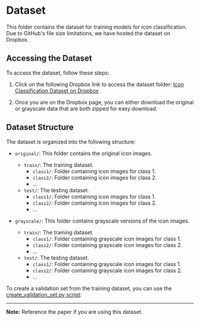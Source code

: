 # Dataset

This folder contains the dataset for training models for icon classification. Due to GitHub's file size limitations, we have hosted the dataset on Dropbox.

## Accessing the Dataset

To access the dataset, follow these steps:

1. Click on the following Dropbox link to access the dataset folder:
   [Icon Classification Dataset on Dropbox](https://www.dropbox.com/sh/4a36ufkqt29tkvj/AADkO6ay4Nj971ye9FC03OgFa?dl=0)

2. Once you are on the Dropbox page, you can either download the original or grayscale data that are both zipped for easy download.

## Dataset Structure

The dataset is organized into the following structure:

- `original/`: This folder contains the original icon images.
  - `train/`: The training dataset.
    - `class1/`: Folder containing icon images for class 1.
    - `class2/`: Folder containing icon images for class 2.
    - ...
  - `test/`: The testing dataset.
    - `class1/`: Folder containing icon images for class 1.
    - `class2/`: Folder containing icon images for class 2.
    - ...

- `grayscale/`: This folder contains grayscale versions of the icon images.
  - `train/`: The training dataset.
    - `class1/`: Folder containing grayscale icon images for class 1.
    - `class2/`: Folder containing grayscale icon images for class 2.
    - ...
  - `test/`: The testing dataset.
    - `class1/`: Folder containing grayscale icon images for class 1.
    - `class2/`: Folder containing grayscale icon images for class 2.
    - ...

To create a validation set from the training dataset, you can use the [create_validation_set.py script](https://github.com/cemaly/AdapTV/blob/main/utils/create_validation_set.py):

---

**Note:** Reference the paper if you are using this dataset.

